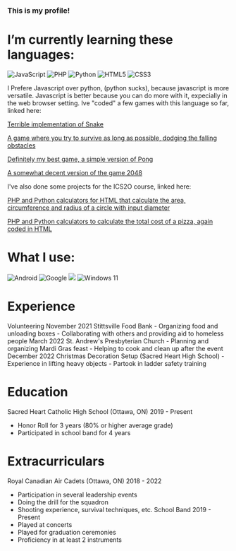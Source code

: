 ### This is my profile!




# I’m currently learning these languages:

![JavaScript](https://img.shields.io/badge/javascript-%23323330.svg?style=for-the-badge&logo=javascript&logoColor=%23F7DF1E) ![PHP](https://img.shields.io/badge/php-%23777BB4.svg?style=for-the-badge&logo=php&logoColor=white) ![Python](https://img.shields.io/badge/python-3670A0?style=for-the-badge&logo=python&logoColor=ffdd54) ![HTML5](https://img.shields.io/badge/html5-%23E34F26.svg?style=for-the-badge&logo=html5&logoColor=white) ![CSS3](https://img.shields.io/badge/css3-%231572B6.svg?style=for-the-badge&logo=css3&logoColor=white)

I Prefere Javascript over python, (python sucks), because javascript is more versatile. Javascript is better because you can do more with it, expecially in the web browser setting. Ive "coded" a few games with this language so far, linked here:

[Terrible implementation of Snake](http://kdoshi.42web.io/game/game.html)

[A game where you try to survive as long as possible, dodging the falling obstacles](http://kdoshi.42web.io/game/game2.html)

[Definitely my best game, a simple version of Pong](http://kdoshi.42web.io/game/game3.html)

[A somewhat decent version of the game 2048](http://kdoshi.42web.io/game/game4.html)

I've also done some projects for the ICS2O course, linked here:

[PHP and Python calculators for HTML that calculate the area, circumference and radius of a circle with input diameter](https://github.com/Kaidyn-Doshi/Assignment-2)

[PHP and Python calculators to calculate the total cost of a pizza, again coded in HTML](https://github.com/Kaidyn-Doshi/Assignment-3)

# What I use:

![Android](https://img.shields.io/badge/Android-3DDC84?style=for-the-badge&logo=android&logoColor=white) ![Google](https://img.shields.io/badge/google-4285F4?style=for-the-badge&logo=google&logoColor=white) ![](https://img.shields.io/badge/lenovo%20laptop-E2231A?style=for-the-badge&logo=lenovo&logoColor=white) ![Windows 11](https://img.shields.io/badge/Windows%2011-%230079d5.svg?style=for-the-badge&logo=Windows%2011&logoColor=white)

# Experience

Volunteering
November 2021
  Stittsville Food Bank
    - Organizing food and unloading boxes
    - Collaborating with others and providing aid to homeless people
  March 2022
  St. Andrew's Presbyterian Church
    - Planning and organizing Mardi Gras feast
    - Helping to  cook and clean up after the event
  December 2022
  Christmas Decoration Setup (Sacred Heart High School)
    - Experience in lifting heavy objects
    - Partook in ladder safety training

# Education

Sacred Heart Catholic High School (Ottawa, ON)
2019 - Present						             
  - Honor Roll for 3 years (80% or higher average grade)
  - Participated in school band for 4 years

# Extracurriculars
Royal Canadian Air Cadets (Ottawa, ON)
2018 - 2022
  - Participation in several leadership events
  - Doing the drill for the squadron
  - Shooting experience, survival techniques, etc.
School Band 
2019 - Present
  - Played at concerts
  - Played for graduation ceremonies
  - Proficiency in at least 2 instruments
